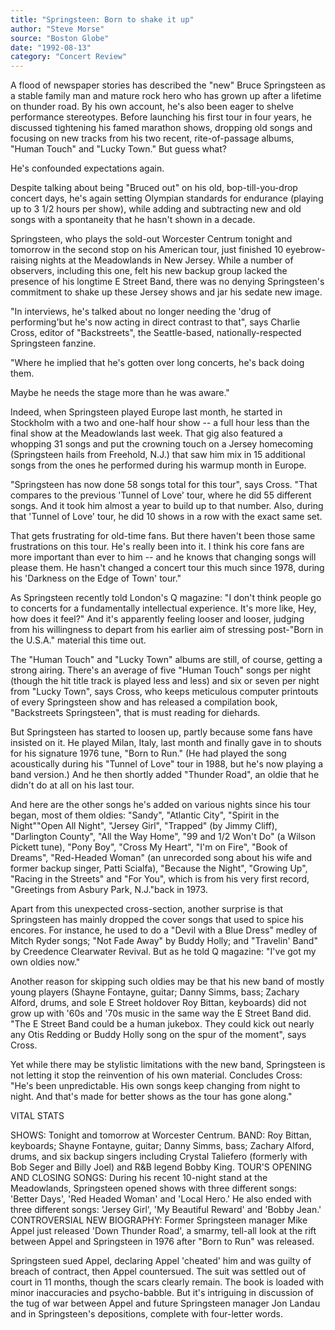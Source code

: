 ```yaml
---
title: "Springsteen: Born to shake it up"
author: "Steve Morse"
source: "Boston Globe"
date: "1992-08-13"
category: "Concert Review"
---
```


A flood of newspaper stories has described the "new" Bruce Springsteen as a stable family man and mature rock hero who has grown up after a lifetime on thunder road. By his own account, he's also been eager to shelve performance stereotypes. Before launching his first tour in four years, he discussed tightening his famed marathon shows, dropping old songs and focusing on new tracks from his two recent, rite-of-passage albums, "Human Touch" and "Lucky Town." But guess what?

He's confounded expectations again.

Despite talking about being "Bruced out" on his old, bop-till-you-drop concert days, he's again setting Olympian standards for endurance (playing up to 3 1/2 hours per show), while adding and subtracting new and old songs with a spontaneity that he hasn't shown in a decade.

Springsteen, who plays the sold-out Worcester Centrum tonight and tomorrow in the second stop on his American tour, just finished 10 eyebrow-raising nights at the Meadowlands in New Jersey. While a number of observers, including this one, felt his new backup group lacked the presence of his longtime E Street Band, there was no denying Springsteen's commitment to shake up these Jersey shows and jar his sedate new image.

"In interviews, he's talked about no longer needing the 'drug of performing'but he's now acting in direct contrast to that", says Charlie Cross, editor of "Backstreets", the Seattle-based, nationally-respected Springsteen fanzine.

"Where he implied that he's gotten over long concerts, he's back doing them.

Maybe he needs the stage more than he was aware."

Indeed, when Springsteen played Europe last month, he started in Stockholm with a two and one-half hour show -- a full hour less than the final show at the Meadowlands last week. That gig also featured a whopping 31 songs and put the crowning touch on a Jersey homecoming (Springsteen hails from Freehold, N.J.) that saw him mix in 15 additional songs from the ones he performed during his warmup month in Europe.

"Springsteen has now done 58 songs total for this tour", says Cross. "That compares to the previous 'Tunnel of Love' tour, where he did 55 different songs. And it took him almost a year to build up to that number. Also, during that 'Tunnel of Love' tour, he did 10 shows in a row with the exact same set.

That gets frustrating for old-time fans. But there haven't been those same frustrations on this tour. He's really been into it. I think his core fans are more important than ever to him -- and he knows that changing songs will please them. He hasn't changed a concert tour this much since 1978, during his 'Darkness on the Edge of Town' tour."

As Springsteen recently told London's Q magazine: "I don't think people go to concerts for a fundamentally intellectual experience. It's more like, Hey, how does it feel?" And it's apparently feeling looser and looser, judging from his willingness to depart from his earlier aim of stressing post-"Born in the U.S.A." material this time out.

The "Human Touch" and "Lucky Town" albums are still, of course, getting a strong airing. There's an average of five "Human Touch" songs per night (though the hit title track is played less and less) and six or seven per night from "Lucky Town", says Cross, who keeps meticulous computer printouts of every Springsteen show and has released a compilation book, "Backstreets Springsteen", that is must reading for diehards.

But Springsteen has started to loosen up, partly because some fans have insisted on it. He played Milan, Italy, last month and finally gave in to shouts for his signature 1976 tune, "Born to Run." (He had played the song acoustically during his "Tunnel of Love" tour in 1988, but he's now playing a band version.) And he then shortly added "Thunder Road", an oldie that he didn't do at all on his last tour.

And here are the other songs he's added on various nights since his tour began, most of them oldies: "Sandy", "Atlantic City", "Spirit in the Night""Open All Night", "Jersey Girl", "Trapped" (by Jimmy Cliff), "Darlington County", "All the Way Home", "99 and 1/2 Won't Do" (a Wilson Pickett tune), "Pony Boy", "Cross My Heart", "I'm on Fire", "Book of Dreams", "Red-Headed Woman" (an unrecorded song about his wife and former backup singer, Patti Scialfa), "Because the Night", "Growing Up", "Racing in the Streets" and "For You", which is from his very first record, "Greetings from Asbury Park, N.J."back in 1973.

Apart from this unexpected cross-section, another surprise is that Springsteen has mainly dropped the cover songs that used to spice his encores. For instance, he used to do a "Devil with a Blue Dress" medley of Mitch Ryder songs; "Not Fade Away" by Buddy Holly; and "Travelin' Band" by Creedence Clearwater Revival. But as he told Q magazine: "I've got my own oldies now."

Another reason for skipping such oldies may be that his new band of mostly young players (Shayne Fontayne, guitar; Danny Simms, bass; Zachary Alford, drums, and sole E Street holdover Roy Bittan, keyboards) did not grow up with '60s and '70s music in the same way the E Street Band did. "The E Street Band could be a human jukebox. They could kick out nearly any Otis Redding or Buddy Holly song on the spur of the moment", says Cross.

Yet while there may be stylistic limitations with the new band, Springsteen is not letting it stop the reinvention of his own material. Concludes Cross: "He's been unpredictable. His own songs keep changing from night to night. And that's made for better shows as the tour has gone along."

VITAL STATS

SHOWS: Tonight and tomorrow at Worcester Centrum. BAND: Roy Bittan, keyboards; Shayne Fontayne, guitar; Danny Simms, bass; Zachary Alford, drums, and six backup singers including Crystal Taliefero (formerly with Bob Seger and Billy Joel) and R&B legend Bobby King. TOUR'S OPENING AND CLOSING SONGS: During his recent 10-night stand at the Meadowlands, Springsteen opened shows with three different songs: 'Better Days', 'Red Headed Woman' and 'Local Hero.' He also ended with three different songs: 'Jersey Girl', 'My Beautiful Reward' and 'Bobby Jean.' CONTROVERSIAL NEW BIOGRAPHY: Former Springsteen manager Mike Appel just released 'Down Thunder Road', a smarmy, tell-all look at the rift between Appel and Springsteen in 1976 after "Born to Run" was released.

Springsteen sued Appel, declaring Appel 'cheated' him and was guilty of breach of contract, then Appel countersued. The suit was settled out of court in 11 months, though the scars clearly remain. The book is loaded with minor inaccuracies and psycho-babble. But it's intriguing in discussion of the tug of war between Appel and future Springsteen manager Jon Landau and in Springsteen's depositions, complete with four-letter words.